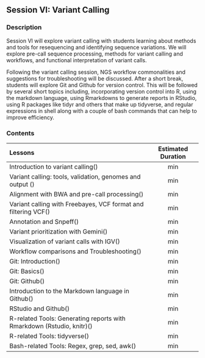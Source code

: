 ## Session VI: Variant Calling

### Description

Session VI will explore variant calling with students learning about methods and tools for resequencing and identifying sequence variations. We will explore pre-call sequence processing, methods for variant calling and workflows, and functional interpretation of variant calls.

Following the variant calling session, NGS workflow commonalities and suggestions for troubleshooting will be discussed. After a short break, students will explore Git and Github for version control. This will be followed by several short topics including, incorporating version control into R, using the markdown language, using Rmarkdowns to generate reports in RStudio, using R packages like tidyr and others that make up tidyverse, and regular expressions in shell along with a couple of bash commands that can help to improve efficiency.

### Contents

| Lessons | Estimated Duration |
|:------------------------|:----------:|
| Introduction to variant calling() |  min |
| Variant calling: tools, validation, genomes and output	() |  min |
| Alignment with BWA and pre-call processing() |  min |
| Variant calling with Freebayes, VCF format and filtering VCF() |  min |
| Annotation and Snpeff() |  min |
| Variant prioritization with Gemini() |  min |
| Visualization of variant calls with IGV() |  min |
| Workflow comparisons and Troubleshooting() |  min |
| Git: Introduction() |  min |
| Git: Basics() |  min |
| Git: Github() |  min |
| Introduction to the Markdown language in Github() |  min |
| RStudio and Github() |  min |
| R-related Tools: Generating reports with Rmarkdown (Rstudio, knitr)() |  min |
| R-related Tools: tidyverse() |  min |
| Bash-related Tools: Regex, grep, sed, awk() |  min |
